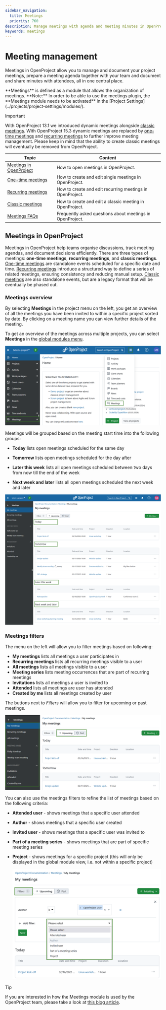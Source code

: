 ```yaml
---
sidebar_navigation:
  title: Meetings
  priority: 760
description: Manage meetings with agenda and meeting minutes in OpenProject.
keywords: meetings
---
```


# Meeting management

Meetings in OpenProject allow you to manage and document your project meetings, prepare a meeting agenda together with your team and document and share minutes with attendees, all in one central place.

<div class="glossary">
**Meetings** is defined as a module that allows the organization of meetings.
**Note:** In order to be able to use the meetings plugin, the **Meetings module needs to be activated** in the [Project Settings](../projects/project-settings/modules/).
</div>

> [!IMPORTANT]
> With OpenProject 13.1 we introduced dynamic meetings alongside [classic meetings](classic-meetings). 
> With OpenProject 15.3 dynamic meetings are replaced by [one-time meetings](one-time-meetings) and [recurring meetings](recurring-meetings) to further improve meeting management.
> Please keep in mind that the ability to create classic meetings will eventually be removed from OpenProject.


| Topic                                               | Content                                                   |
| --------------------------------------------------- | --------------------------------------------------------- |
| [Meetings in OpenProject](#meetings-in-openproject) | How to open meetings in OpenProject.                      |
| [One-time meetings](one-time-meetings/)             | How to create and edit single meetings in OpenProject.    |
| [Recurring meetings](recurring-meetings/)           | How to create and edit recurring meetings in OpenProject. |
| [Classic meetings](classic-meetings/)               | How to create and edit a classic meeting in OpenProject.  |
| [Meetings FAQs](meetings-faq)                       | Frequently asked questions about meetings in OpenProject. |

## Meetings in OpenProject

Meetings in OpenProject help teams organise discussions, track meeting agendas, and document decisions efficiently. There are three types of meetings: **one-time meetings**, **recurring meetings**, and **classic meetings**. [One-time meetings](one-time-meetings/) are standalone events scheduled for a specific date and time. [Recurring meetings](recurring-meetings/) introduce a structured way to define a series of related meetings, ensuring consistency and reducing manual setup. [Classic meetings](classic-meetings/) are also standalone events, but are a legacy format that will be eventually be phased out.

### Meetings overview

By selecting **Meetings** in the project menu on the left, you get an overview of all the meetings you have been invited to within a specific project sorted by date. By clicking on a meeting name you can view further details of the meeting.

To get an overview of the meetings across multiple projects, you can select **Meetings** in the [global modules menu](../../user-guide/home/global-modules/).

![Select meetings module from openproject global modules ](openproject_userguide_meetings_module_select.png)

Meetings will be grouped based on the meeting start time into the following groups:

- **Today** lists open meetings scheduled for the same day

- **Tomorrow** lists open meetings scheduled for the day after

- **Later this week** lists all open meetings scheduled between two days from now till the end of the week 

- **Next week and later** lists all open meetings scheduled the next week and later

![Meetings overview in openproject global modules](openproject_userguide_meetings_overview.png)

### Meetings filters

The menu on the left will allow you to filter meetings based on following:

- **My meetings** lists all meetings a user participates in
- **Recurring meetings** lists all recurring meetings visible to a user
- **All meetings** lists all meetings visible to a user
- **Meeting series** lists meeting occurrences that are part of recurring meetings
- **Invitations** lists all meetings a user is invited to
- **Attended** lists all meetings are user has attended
- **Created by me** lists all meetings created by user

The buttons next to *Filters* will allow you to filter for upcoming or past meetings.

![Meetings module side menu in OpenProject](openproject_userguide_meetings_side_menu.png)

You can also use the meetings filters to refine the list of meetings based on the following criteria: 

- **Attended user** - shows meetings that a specific user attended

- **Author** - shows meetings that a specific user created

- **Invited user** - shows meetings that a specific user was invited to

- **Part of a meeting series** - shows meetings that are part of specific meeting series

- **Project** - shows meetings for a specific project (this will only be displayed in the global module view, i.e. not within a specific project)

  ![Filter the list of dynamic meetings in OpenProject](openproject_userguide_meetings_filters.png)

> [!TIP]
> If you are interested in how the Meetings module is used by the OpenProject team, please take a look at [this blog article](https://www.openproject.org/blog/meeting-management-example/).
